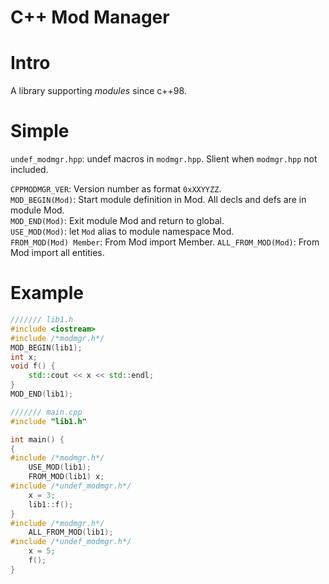 
# C++ Mod Manager

# Intro

A library supporting *modules* since c++98.

# Simple

`undef_modmgr.hpp`: undef macros in `modmgr.hpp`.
Slient when `modmgr.hpp` not included.

`CPPMODMGR_VER`: Version number as format `0xXXYYZZ`.\
`MOD_BEGIN(Mod)`: Start module definition in Mod.
All decls and defs are in module Mod.\
`MOD_END(Mod)`: Exit module Mod and return to global.\
`USE_MOD(Mod)`: let `Mod` alias to module namespace Mod.\
`FROM_MOD(Mod) Member`: From Mod import Member.
`ALL_FROM_MOD(Mod)`: From Mod import all entities.

# Example

```cpp
/////// lib1.h
#include <iostream>
#include /*modmgr.h*/
MOD_BEGIN(lib1);
int x;
void f() {
    std::cout << x << std::endl;
}
MOD_END(lib1);
```

```cpp
/////// main.cpp
#include "lib1.h"

int main() {
{
#include /*modmgr.h*/
    USE_MOD(lib1);
    FROM_MOD(lib1) x;
#include /*undef_modmgr.h*/
    x = 3;
    lib1::f();
}
#include /*modmgr.h*/
    ALL_FROM_MOD(lib1);
#include /*undef_modmgr.h*/  
    x = 5;
    f();
}
```
